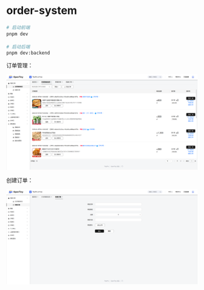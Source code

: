 # order-system

```bash
# 启动前端
pnpm dev

# 启动后端
pnpm dev:backend
```

订单管理：

![Order List](./order-list.png)

创建订单：

![Create Order](./create-order.png)
